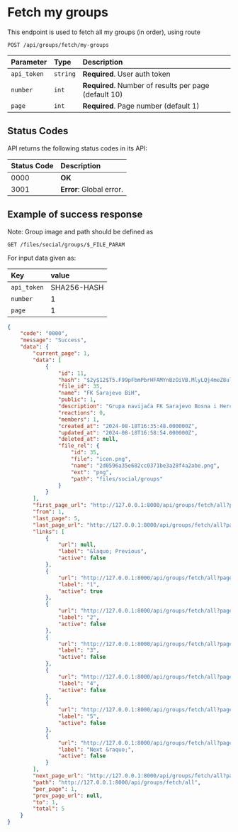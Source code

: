 # Fetch my groups

This endpoint is used to fetch all my groups (in order), using route

```http
POST /api/groups/fetch/my-groups
```

| Parameter     | Type     | Description                                           |
|:--------------|:---------|:------------------------------------------------------|
| `api_token`   | `string` | **Required**. User auth token                         |
| `number`      | `int`    | **Required**. Number of results per page (default 10) |
| `page`        | `int`    | **Required**. Page number (default 1)                 |


## Status Codes

API returns the following status codes in its API:

| Status Code | Description                                                        |
|:------------|:-------------------------------------------------------------------|
| 0000        | **OK**                                                             |
| 3001        | **Error**: Global error.                                           |

## Example of success response

Note: Group image and path should be defined as

```http
GET /files/social/groups/$_FILE_PARAM
```

For input data given as:

| Key         | value                                             |
|:------------|:--------------------------------------------------|
| `api_token` | SHA256-HASH                                       |
| `number`    | 1                                                 |
| `page`      | 1                                                 |

```json
{
    "code": "0000",
    "message": "Success",
    "data": {
        "current_page": 1,
        "data": [
            {
                "id": 11,
                "hash": "$2y$12$T5.F99pFbmPbrHFAMYnBzOiVB.MlyLQj4meZ8ultqmoRQoemqDtEK",
                "file_id": 35,
                "name": "FK Sarajevo BiH",
                "public": 1,
                "description": "Grupa navijača FK Sarajevo Bosna i Hercegovina!",
                "reactions": 0,
                "members": 1,
                "created_at": "2024-08-18T16:35:48.000000Z",
                "updated_at": "2024-08-18T16:58:54.000000Z",
                "deleted_at": null,
                "file_rel": {
                    "id": 35,
                    "file": "icon.png",
                    "name": "2d0596a35e682cc0371be3a28f4a2abe.png",
                    "ext": "png",
                    "path": "files/social/groups"
                }
            }
        ],
        "first_page_url": "http://127.0.0.1:8000/api/groups/fetch/all?page=1",
        "from": 1,
        "last_page": 5,
        "last_page_url": "http://127.0.0.1:8000/api/groups/fetch/all?page=5",
        "links": [
            {
                "url": null,
                "label": "&laquo; Previous",
                "active": false
            },
            {
                "url": "http://127.0.0.1:8000/api/groups/fetch/all?page=1",
                "label": "1",
                "active": true
            },
            {
                "url": "http://127.0.0.1:8000/api/groups/fetch/all?page=2",
                "label": "2",
                "active": false
            },
            {
                "url": "http://127.0.0.1:8000/api/groups/fetch/all?page=3",
                "label": "3",
                "active": false
            },
            {
                "url": "http://127.0.0.1:8000/api/groups/fetch/all?page=4",
                "label": "4",
                "active": false
            },
            {
                "url": "http://127.0.0.1:8000/api/groups/fetch/all?page=5",
                "label": "5",
                "active": false
            },
            {
                "url": "http://127.0.0.1:8000/api/groups/fetch/all?page=2",
                "label": "Next &raquo;",
                "active": false
            }
        ],
        "next_page_url": "http://127.0.0.1:8000/api/groups/fetch/all?page=2",
        "path": "http://127.0.0.1:8000/api/groups/fetch/all",
        "per_page": 1,
        "prev_page_url": null,
        "to": 1,
        "total": 5
    }
}
```
